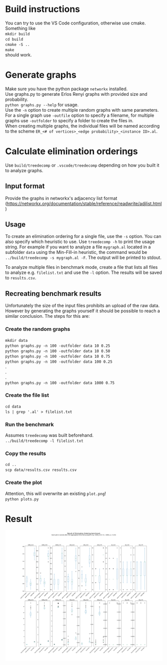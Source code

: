 
# Build instructions

You can try to use the VS Code configuration, otherwise use cmake.  
Something like  
`mkdir build`  
`cd build`  
`cmake -S ..`  
`make`  
should work.

# Generate graphs

Make sure you have the python package `networkx` installed.  
Use graphs.py to generate Erlos Renyi graphs with provided size and probability.  
`python graphs.py --help` for usage.  
Use the `-n` option to create multiple random graphs with same parameters.  
For a single graph use `-outfile` option to specify a filename, for multiple graphs use `-outfolder` to specify a folder to create the files in.  
When creating multiple graphs, the individual files will be named according to the scheme `ER_<# of vertices>_<edge probability>_<instance ID>.al`.

# Calculate elimination orderings

Use `build/treedecomp` or `.vscode/treedecomp` depending on how you built it to analyze graphs.

## Input format

Provide the graphs in networkx's adjacency list format (https://networkx.org/documentation/stable/reference/readwrite/adjlist.html)

## Usage

To create an elimination ordering for a single file, use the `-s` option. You can also specify which heuristic to use.
Use `treedecomp -h` to print the usage string.
For example if you want to analyze a file `mygraph.al` located in a subfolder `data` using the Min-Fill-in heuristic, the command would be `../build/treedecomp -s mygraph.al -F`. The output will be printed to stdout.

To analyze multiple files in benchmark mode, create a file that lists all files to analyze e.g. `filelist.txt` and use the `-l` option. The results will be saved to `results.csv`.

## Recreating benchmark results

Unfortunately the size of the input files prohibits an upload of the raw data. However by generating the graphs yourself it should be possible to reach a similar conclusion.
The steps for this are:

### Create the random graphs

`mkdir data`  
`python graphs.py -n 100 -outfolder data 10 0.25`  
`python graphs.py -n 100 -outfolder data 10 0.50`  
`python graphs.py -n 100 -outfolder data 10 0.75`  
`python graphs.py -n 100 -outfolder data 100 0.25`  
.  
.  
.  
`python graphs.py -n 100 -outfolder data 1000 0.75`  

### Create the file list

`cd data`  
`ls | grep '.al' > filelist.txt`

### Run the benchmark

Assumes `treedecomp` was built beforehand.  
`../build/treedecomp -l filelist.txt`

### Copy the results
`cd ..`  
`scp data/results.csv results.csv`

### Create the plot

Attention, this will overwrite an existing `plot.png`!  
`python plots.py`

# Result
![plot](./plot.png)